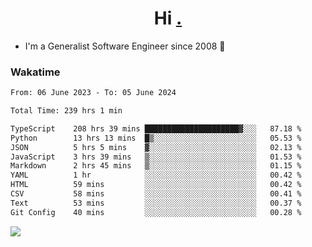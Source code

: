 <h1 align="center">Hi <a href="https://www.hackerrank.com/erasmosaraujo">.</a></h1>
 
- I'm a Generalist Software Engineer  since 2008 🚀
<!--  
<p align="left">
  <a href="https://github.com/erasmosoares/github-readme-stats">
    <img
      align="center"
      src="https://github-readme-stats.vercel.app/api/top-langs/?username=erasmosoares&theme=radical&layout=compact"
    />
  </a>
  <a href="https://github.com/erasmosoares/github-readme-stats">
    [![Harlok's WakaTime stats](https://github-readme-stats.vercel.app/api/wakatime?username=ffflabs)](https://github.com/anuraghazra/github-readme-stats)
  </a>
</p>

<!--
 ### Repo 
 
<p align="left">
 <a href="https://github.com/erasmosoares/github-readme-stats">
    <img
      align="center"
      height="165"
      src="https://github-readme-stats.vercel.app/api/pin?username=erasmosoares&repo=sample-node&title_color=fff&icon_color=f9f9f9&text_color=9f9f9f&bg_color=151515"
    />
  </a>
  <a href="https://github.com/erasmosoares/github-readme-stats">
    <img
      align="center"
      height="165"
      src="https://github-readme-stats.vercel.app/api/pin?username=erasmosoares&repo=sample-node&title_color=fff&icon_color=f9f9f9&text_color=9f9f9f&bg_color=151515"
    />
  </a>
</p>
-->

 ### Wakatime 

<!--START_SECTION:waka-->

```txt
From: 06 June 2023 - To: 05 June 2024

Total Time: 239 hrs 1 min

TypeScript    208 hrs 39 mins █████████████████████▓░░░   87.18 %
Python        13 hrs 13 mins  █▒░░░░░░░░░░░░░░░░░░░░░░░   05.53 %
JSON          5 hrs 5 mins    ▓░░░░░░░░░░░░░░░░░░░░░░░░   02.13 %
JavaScript    3 hrs 39 mins   ▒░░░░░░░░░░░░░░░░░░░░░░░░   01.53 %
Markdown      2 hrs 45 mins   ▒░░░░░░░░░░░░░░░░░░░░░░░░   01.15 %
YAML          1 hr            ░░░░░░░░░░░░░░░░░░░░░░░░░   00.42 %
HTML          59 mins         ░░░░░░░░░░░░░░░░░░░░░░░░░   00.42 %
CSV           58 mins         ░░░░░░░░░░░░░░░░░░░░░░░░░   00.41 %
Text          53 mins         ░░░░░░░░░░░░░░░░░░░░░░░░░   00.37 %
Git Config    40 mins         ░░░░░░░░░░░░░░░░░░░░░░░░░   00.28 %
```

<!--END_SECTION:waka-->

![](https://komarev.com/ghpvc/?username=erasmosoares&color=brightgreen)
